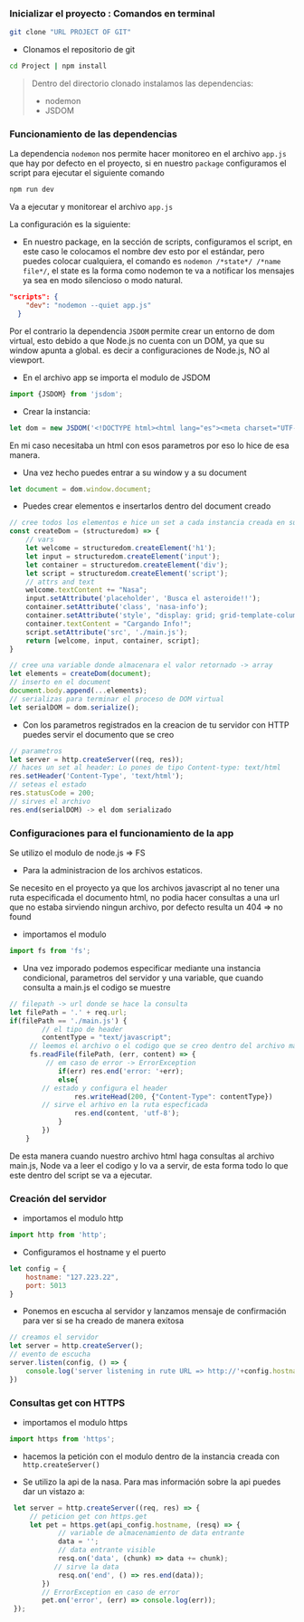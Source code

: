 ###  Inicializar  el proyecto  :  Comandos en terminal 	  	

```bash
git clone "URL PROJECT OF GIT"
```

- Clonamos el repositorio de git 

```bash
cd Project | npm install 
```

> Dentro del directorio clonado instalamos las dependencias: 
>
> - nodemon
> - JSDOM

### Funcionamiento de las dependencias

La dependencia ``nodemon`` nos permite hacer monitoreo en el archivo ``app.js`` que hay por defecto en el proyecto, si en nuestro ``package`` configuramos el script para ejecutar el siguiente comando

```bash
npm run dev 
```

 Va a ejecutar y monitorear el archivo ``app.js`` 

La configuración es la siguiente: 

- En nuestro package, en la sección de scripts, configuramos el script,  en este caso le colocamos el nombre dev esto por el estándar, pero puedes colocar cualquiera, el comando es ``nodemon /*state*/ /*name file*/``, el state es la forma como nodemon te va a notificar los mensajes ya sea en modo silencioso o modo natural. 

```json
"scripts": {
    "dev": "nodemon --quiet app.js"
  }
```

Por el contrario la dependencia ``JSDOM`` permite crear un entorno de dom virtual, esto debido a que Node.js no cuenta con un DOM, ya que su window apunta a global. es decir a configuraciones de Node.js, NO al viewport. 

- En el archivo app se importa el modulo de JSDOM 

```javascript
import {JSDOM} from 'jsdom';
```

- Crear la instancia: 

```js
let dom = new JSDOM('<!DOCTYPE html><html lang="es"><meta charset="UTF-8"><meta name="viewport" content="width=device-width, initial-scale=1.0"><head></head><body></body></html>'); 
```

En mi caso necesitaba un html con esos parametros por eso lo hice de esa manera.

- Una vez hecho puedes entrar a su window y a su document

```js
let document = dom.window.document;
```

- Puedes crear elementos e insertarlos dentro del document creado

```js
// cree todos los elementos e hice un set a cada instancia creada en sus atributos
const createDom = (structuredom) => {
    // vars
    let welcome = structuredom.createElement('h1');
    let input = structuredom.createElement('input');
    let container = structuredom.createElement('div');
    let script = structuredom.createElement('script');
    // attrs and text    
    welcome.textContent += "Nasa"; 
    input.setAttribute('placeholder', 'Busca el asteroide!!'); 
    container.setAttribute('class', 'nasa-info'); 
    container.setAttribute('style', "display: grid; grid-template-columns: repeat(3, 1fr); grid-gap: 3em");
    container.textContent = "Cargando Info!"; 
    script.setAttribute('src', './main.js'); 
    return [welcome, input, container, script];
}

// cree una variable donde almacenara el valor retornado -> array 
let elements = createDom(document); 
// inserto en el document
document.body.append(...elements);
// serializas para terminar el proceso de DOM virtual
let serialDOM = dom.serialize(); 
```

- Con los parametros registrados en la creacion de tu servidor con HTTP puedes servir el documento que se creo

```js
// parametros
let server = http.createServer((req, res)); 
// haces un set al header: Lo pones de tipo Content-type: text/html
res.setHeader('Content-Type', 'text/html');
// seteas el estado
res.statusCode = 200; 
// sirves el archivo
res.end(serialDOM) -> el dom serializado 
```

### Configuraciones para el funcionamiento de la app

Se utilizo el modulo de node.js => FS

- Para la administracion de los archivos estaticos.

Se necesito en el proyecto ya que los archivos javascript al no tener una ruta especificada el documento html, no podia hacer consultas a una url que no estaba sirviendo ningun archivo, por defecto resulta un 404 => no found 

- importamos el modulo

```js
import fs from 'fs';
```

- Una vez imporado podemos especificar mediante una instancia condicional, parametros del servidor y una variable, que cuando consulta a main.js el codigo se muestre

```js
// filepath -> url donde se hace la consulta 
let filePath = '.' + req.url;
if(filePath == './main.js') {
    	// el tipo de header
        contentType = "text/javascript"; 
	 // leemos el archivo o el codigo que se creo dentro del archivo main.js
   	 fs.readFile(filePath, (err, content) => {
         // em caso de error -> ErrorException
            if(err) res.end('error: '+err);
            else{ 
		// estado y configura el header
                res.writeHead(200, {"Content-Type": contentType})
		// sirve el arhivo en la ruta especficada
                res.end(content, 'utf-8');
            }
        })
    }
```

De esta manera cuando nuestro archivo html haga consultas al archivo main.js, Node va a leer el codigo y lo va a servir, de esta forma todo lo que este dentro del script se va a ejecutar.

### Creación del servidor 

- importamos el modulo http

```js
import http from 'http'; 
```

- Configuramos el hostname y el puerto

```js
let config = {
    hostname: "127.223.22",
    port: 5013
}
```

- Ponemos en escucha al servidor y lanzamos mensaje de confirmación para ver si se ha creado de manera exitosa

```js
// creamos el servidor
let server = http.createServer();
// evento de escucha
server.listen(config, () => {
    console.log('server listening in rute URL => http://'+config.hostname+":"+config.port); 
})
```

### Consultas get con HTTPS

- importamos el modulo https

```js
import https from 'https'; 
```

- hacemos la petición con el modulo dentro de la instancia creada con ``http.createServer()``

- Se utilizo la api de la nasa. Para mas información sobre la api puedes dar un vistazo a:

  [https://api.nasa.gov]: Nasa_documentación

```js
 let server = http.createServer((req, res) => {
 	 // peticion get con https.get 
     let pet = https.get(api_config.hostname, (resq) => {
            // variable de almacenamiento de data entrante
         	data = ''; 
         	// data entrante visible
            resq.on('data', (chunk) => data += chunk); 
		   // sirve la data
         	resq.on('end', () => res.end(data)); 
        })
     	// ErrorException en caso de error
        pet.on('error', (err) => console.log(err)); 
 });
```


